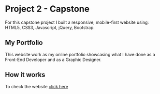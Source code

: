Project 2 - Capstone
======

For this capstone project I built a responsive, mobile-first website using: HTML5, CSS3, Javascript, jQuery, Bootstrap.

My Portfolio
------

This website work as my online portfolio showcasing what I have done as a Front-End Developer and as a Graphic Designer.

How it works
------

To check the website [click here](https://fernandanauata.com)
